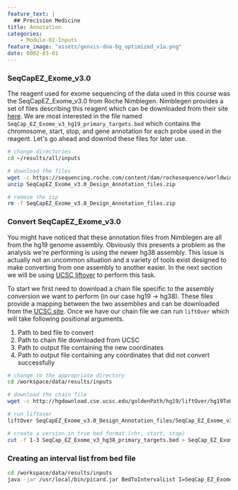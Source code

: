 ```yaml
---
feature_text: |
  ## Precision Medicine
title: Annotation
categories:
    - Module-02-Inputs
feature_image: "assets/genvis-dna-bg_optimized_v1a.png"
date: 0002-03-01
---
```


### SeqCapEZ_Exome_v3.0
The reagent used for exome sequencing of the data used in this course was the SeqCapEZ_Exome_v3.0 from Roche Nimblegen. Nimblegen provides a set of files describing this reagent which can be downloaded from their site
[here](https://sequencing.roche.com/en/products-solutions/by-category/target-enrichment/hybridization/seqcap-ez-exome-v3-kit.html). We are most interested in the file named `SeqCap_EZ_Exome_v3_hg19_primary_targets.bed` which contains the chromosome, start, stop, and gene annotation for each probe used in the reagent. Let's go ahead and downlod these files for later use.

```bash
# change directories
cd ~/results/all/inputs

# download the files
wget -c https://sequencing.roche.com/content/dam/rochesequence/worldwide/resources/SeqCapEZ_Exome_v3.0_Design_Annotation_files.zip
unzip SeqCapEZ_Exome_v3.0_Design_Annotation_files.zip

# remove the zip
rm -f SeqCapEZ_Exome_v3.0_Design_Annotation_files.zip
```

### Convert SeqCapEZ_Exome_v3.0

You might have noticed that these annotation files from Nimblegen are all from the hg19 genome assembly. Obviously this presents a problem as the analysis we're performing is using the newer hg38 assembly. This issue is actually not an uncommon situation and a variety of tools exist designed to make converting from one assembly to another easier. In the next section we will be using [UCSC liftover](https://genome.ucsc.edu/cgi-bin/hgLiftOver) to perform this task.

To start we first need to download a chain file specific to the assembly conversion we want to perform (in our case hg19 -> hg38). These files provide a mapping between the two assemblies and can be downloaded from the [UCSC site](http://hgdownload.cse.ucsc.edu/downloads.html#liftover). Once we have our chain file we can run `liftOver` which will take following positional arguments.

1. Path to bed file to convert
2. Path to chain file downloaded from UCSC
3. Path to output file containing the new coordinates
4. Path to output file containing any coordinates that did not convert successfully

```bash
# change to the appropriate directory
cd /workspace/data/results/inputs

# download the chain file
wget -c http://hgdownload.cse.ucsc.edu/goldenPath/hg19/liftOver/hg19ToHg38.over.chain.gz

# run liftover
liftOver SeqCapEZ_Exome_v3.0_Design_Annotation_files/SeqCap_EZ_Exome_v3_hg19_primary_targets.bed  hg19ToHg38.over.chain.gz SeqCap_EZ_Exome_v3_hg38_primary_targets.bed unMapped.bed

# create a version in true bed format (chr, start, stop)
cut -f 1-3 SeqCap_EZ_Exome_v3_hg38_primary_targets.bed > SeqCap_EZ_Exome_v3_hg38_primary_targets.v2.bed
```

### Creating an interval list from bed file
```bash
cd /workspace/data/results/inputs
java -jar /usr/local/bin/picard.jar BedToIntervalList I=SeqCap_EZ_Exome_v3_hg38_primary_targets.v2.bed O=SeqCap_EZ_Exome_v3_hg38_primary_targets.v2.interval_list SD=/workspace/data/raw_data/references/GRCh38_full_analysis_set_plus_decoy_hla.dict
```
